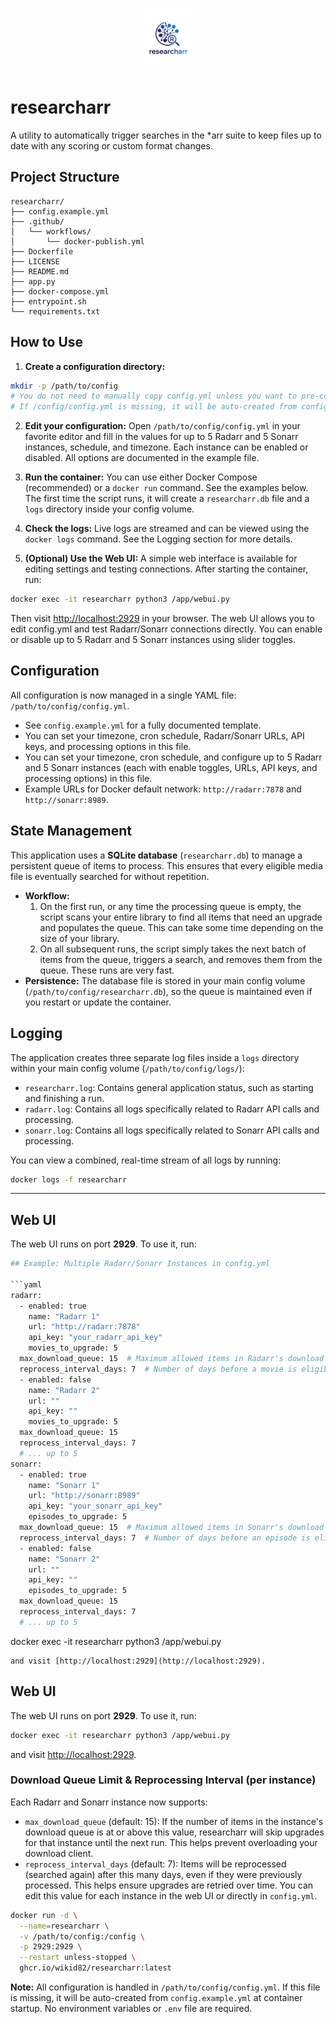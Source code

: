 
<p align="center">
  <img src="static/logo.png" alt="researcharr logo" height="100"/>
</p>

# researcharr

A utility to automatically trigger searches in the *arr suite to keep files up to date with any scoring or custom format changes.

## Project Structure

```
researcharr/
├── config.example.yml
├── .github/
│   └── workflows/
│       └── docker-publish.yml
├── Dockerfile
├── LICENSE
├── README.md
├── app.py
├── docker-compose.yml
├── entrypoint.sh
└── requirements.txt
```

## How to Use

1.  **Create a configuration directory:**
  ```bash
  mkdir -p /path/to/config
  # You do not need to manually copy config.yml unless you want to pre-configure settings.
  # If /config/config.yml is missing, it will be auto-created from config.example.yml at container startup.
  ```

2.  **Edit your configuration:**
  Open `/path/to/config/config.yml` in your favorite editor and fill in the values for up to 5 Radarr and 5 Sonarr instances, schedule, and timezone. Each instance can be enabled or disabled. All options are documented in the example file.

3.  **Run the container:**
    You can use either Docker Compose (recommended) or a `docker run` command. See the examples below. The first time the script runs, it will create a `researcharr.db` file and a `logs` directory inside your config volume.

4.  **Check the logs:**
  Live logs are streamed and can be viewed using the `docker logs` command. See the Logging section for more details.

5.  **(Optional) Use the Web UI:**
  A simple web interface is available for editing settings and testing connections. After starting the container, run:
  ```bash
  docker exec -it researcharr python3 /app/webui.py
  ```
  Then visit [http://localhost:2929](http://localhost:2929) in your browser.
  The web UI allows you to edit config.yml and test Radarr/Sonarr connections directly. You can enable or disable up to 5 Radarr and 5 Sonarr instances using slider toggles.

## Configuration

All configuration is now managed in a single YAML file: `/path/to/config/config.yml`.

- See `config.example.yml` for a fully documented template.
- You can set your timezone, cron schedule, Radarr/Sonarr URLs, API keys, and processing options in this file.
- You can set your timezone, cron schedule, and configure up to 5 Radarr and 5 Sonarr instances (each with enable toggles, URLs, API keys, and processing options) in this file.
- Example URLs for Docker default network: `http://radarr:7878` and `http://sonarr:8989`.

## State Management

This application uses a **SQLite database** (`researcharr.db`) to manage a persistent queue of items to process. This ensures that every eligible media file is eventually searched for without repetition.

*   **Workflow:**
    1.  On the first run, or any time the processing queue is empty, the script scans your entire library to find all items that need an upgrade and populates the queue. This can take some time depending on the size of your library.
    2.  On all subsequent runs, the script simply takes the next batch of items from the queue, triggers a search, and removes them from the queue. These runs are very fast.
*   **Persistence:** The database file is stored in your main config volume (`/path/to/config/researcharr.db`), so the queue is maintained even if you restart or update the container.

## Logging

The application creates three separate log files inside a `logs` directory within your main config volume (`/path/to/config/logs/`):

*   `researcharr.log`: Contains general application status, such as starting and finishing a run.
*   `radarr.log`: Contains all logs specifically related to Radarr API calls and processing.
*   `sonarr.log`: Contains all logs specifically related to Sonarr API calls and processing.

You can view a combined, real-time stream of all logs by running:
```bash
docker logs -f researcharr
```

---


## Web UI

The web UI runs on port **2929**. To use it, run:
```bash
## Example: Multiple Radarr/Sonarr Instances in config.yml

```yaml
radarr:
  - enabled: true
    name: "Radarr 1"
    url: "http://radarr:7878"
    api_key: "your_radarr_api_key"
    movies_to_upgrade: 5
  max_download_queue: 15  # Maximum allowed items in Radarr's download queue before skipping upgrades (default: 15)
  reprocess_interval_days: 7  # Number of days before a movie is eligible to be reprocessed (default: 7)
  - enabled: false
    name: "Radarr 2"
    url: ""
    api_key: ""
    movies_to_upgrade: 5
  max_download_queue: 15
  reprocess_interval_days: 7
  # ... up to 5
sonarr:
  - enabled: true
    name: "Sonarr 1"
    url: "http://sonarr:8989"
    api_key: "your_sonarr_api_key"
    episodes_to_upgrade: 5
  max_download_queue: 15  # Maximum allowed items in Sonarr's download queue before skipping upgrades (default: 15)
  reprocess_interval_days: 7  # Number of days before an episode is eligible to be reprocessed (default: 7)
  - enabled: false
    name: "Sonarr 2"
    url: ""
    api_key: ""
    episodes_to_upgrade: 5
  max_download_queue: 15
  reprocess_interval_days: 7
  # ... up to 5
```

docker exec -it researcharr python3 /app/webui.py
```
and visit [http://localhost:2929](http://localhost:2929).
```

## Web UI

The web UI runs on port **2929**. To use it, run:
```bash
docker exec -it researcharr python3 /app/webui.py
```
and visit [http://localhost:2929](http://localhost:2929).

### Download Queue Limit & Reprocessing Interval (per instance)

Each Radarr and Sonarr instance now supports:

- `max_download_queue` (default: 15): If the number of items in the instance's download queue is at or above this value, researcharr will skip upgrades for that instance until the next run. This helps prevent overloading your download client.
- `reprocess_interval_days` (default: 7): Items will be reprocessed (searched again) after this many days, even if they were previously processed. This helps ensure upgrades are retried over time. You can edit this value for each instance in the web UI or directly in `config.yml`.

```bash
docker run -d \
  --name=researcharr \
  -v /path/to/config:/config \
  -p 2929:2929 \
  --restart unless-stopped \
  ghcr.io/wikid82/researcharr:latest
```
**Note:** All configuration is handled in `/path/to/config/config.yml`. If this file is missing, it will be auto-created from `config.example.yml` at container startup. No environment variables or `.env` file are required.
